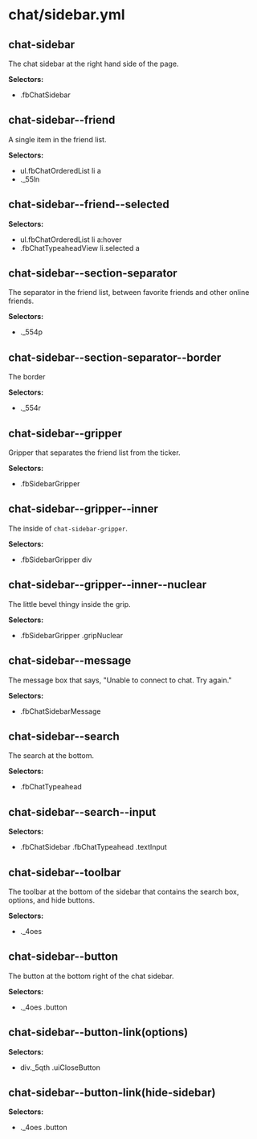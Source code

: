 # chat/sidebar.yml



## chat-sidebar

The chat sidebar at the right hand side of the page.

__Selectors:__

 * .fbChatSidebar



## chat-sidebar--friend

A single item in the friend list.

__Selectors:__

 * ul.fbChatOrderedList li a
 * ._55ln



## chat-sidebar--friend--selected

__Selectors:__

 * ul.fbChatOrderedList li a:hover
 * .fbChatTypeaheadView li.selected a



## chat-sidebar--section-separator

The separator in the friend list, between favorite friends and other online friends.

__Selectors:__

 * ._554p



## chat-sidebar--section-separator--border

The border

__Selectors:__

 * ._554r



## chat-sidebar--gripper

Gripper that separates the friend list from the ticker.

__Selectors:__

 * .fbSidebarGripper



## chat-sidebar--gripper--inner

The inside of `chat-sidebar-gripper`.

__Selectors:__

 * .fbSidebarGripper div



## chat-sidebar--gripper--inner--nuclear

The little bevel thingy inside the grip.

__Selectors:__

 * .fbSidebarGripper .gripNuclear



## chat-sidebar--message


The message box that says,
"Unable to connect to chat. Try again."


__Selectors:__

 * .fbChatSidebarMessage



## chat-sidebar--search

The search at the bottom.

__Selectors:__

 * .fbChatTypeahead



## chat-sidebar--search--input

__Selectors:__

 * .fbChatSidebar .fbChatTypeahead .textInput



## chat-sidebar--toolbar


The toolbar at the bottom of the sidebar
that contains the search box, options, and hide buttons.


__Selectors:__

 * ._4oes



## chat-sidebar--button

The button at the bottom right of the chat sidebar.

__Selectors:__

 * ._4oes .button



## chat-sidebar--button-link(options)

__Selectors:__

 * div._5qth .uiCloseButton



## chat-sidebar--button-link(hide-sidebar)

__Selectors:__

 * ._4oes .button

